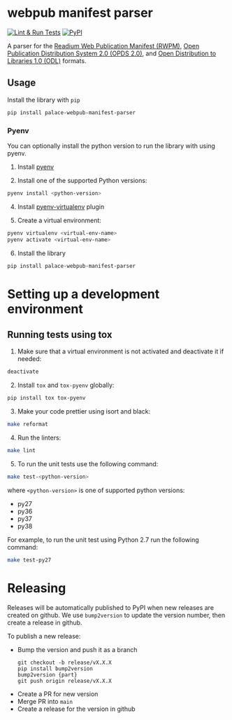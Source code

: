# webpub manifest parser

[![Lint & Run Tests](https://github.com/ThePalaceProject/webpub-manifest-parser/actions/workflows/lint-test.yml/badge.svg)](https://github.com/ThePalaceProject/webpub-manifest-parser/actions/workflows/lint-test.yml)
[![PyPI](https://img.shields.io/pypi/v/palace-webpub-manifest-parser)](https://pypi.org/project/palace-webpub-manifest-parser/)

A parser for the [Readium Web Publication Manifest (RWPM)](https://github.com/readium/webpub-manifest), [Open Publication Distribution System 2.0 (OPDS 2.0)](https://drafts.opds.io/opds-2.0), and [Open Distribution to Libraries 1.0 (ODL)](https://drafts.opds.io/odl-1.0.html) formats.

## Usage
Install the library with `pip`
```bash
pip install palace-webpub-manifest-parser
``` 

### Pyenv

You can optionally install the python version to run the library with using pyenv.

1. Install [pyenv](https://github.com/pyenv/pyenv#installation)

3. Install one of the supported Python versions:
```bash
pyenv install <python-version>
```

4. Install [pyenv-virtualenv](https://github.com/pyenv/pyenv-virtualenv#installation) plugin

5. Create a virtual environment:
```bash
pyenv virtualenv <virtual-env-name>
pyenv activate <virtual-env-name>
```

6. Install the library
```bash
pip install palace-webpub-manifest-parser
``` 


# Setting up a development environment

## Running tests using tox
1. Make sure that a virtual environment is not activated and deactivate it if needed:
```bash
deactivate
```

2. Install `tox` and `tox-pyenv` globally:
```bash
pip install tox tox-pyenv
```

3. Make your code prettier using isort and black:
```bash
make reformat
``` 

4. Run the linters:
```bash
make lint
```

5. To run the unit tests use the following command:
```bash
make test-<python-version>
```
where `<python-version>` is one of supported python versions:
- py27
- py36
- py37
- py38

For example, to run the unit test using Python 2.7 run the following command:
```bash
make test-py27
```

# Releasing

Releases will be automatically published to PyPI when new releases are created on github. We use 
`bump2version` to update the version number, then create a release in github.

To publish a new release:
- Bump the version and push it as a branch
  ```
  git checkout -b release/vX.X.X
  pip install bump2version
  bump2version {part}
  git push origin release/vX.X.X
  ```
- Create a PR for new version
- Merge PR into `main`
- Create a release for the version in github
